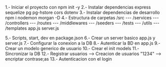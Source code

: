 1.- Iniciar el proyecto con npm init -y
2.- Instalar dependencias express sequelize pg pg-hstore cors dotenv
3.- Instalar dependencias de desarrollo
npm i nodemon morgan -D
4.- Estructura de carpetas
    /src
    --- /services
    --- /controllers
    --- /routes
    --- /middlewares
    --- /seeders
    --- /tests
    --- /utils
    --- /templates
        app.js
        server.js

5.- Scripts, start, dev en package.json
6.- Crear un server basico app.js y server.js
7.- Configurar la conexion a la DB
8.- Autenticar la BD en app.js
9.- Crear un modelo generico de usuario
10.- Crear el init models
11.- Sincronizar la DB
12.- Registrar usuarios --> Creacion de usuarios
    "1234" --> encriptar contrase;as
13.- Autenticacion con el login